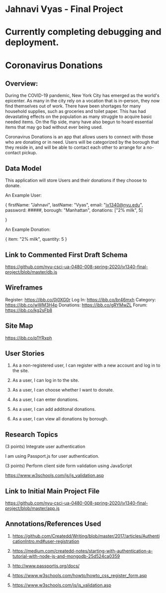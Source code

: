 
# Jahnavi Vyas - Final Project

# Currently completing debugging and deployment.

# Coronavirus Donations

## Overview:

During the COVID-19 pandemic, New York City has emerged as the world's epicenter. As many in the city rely on a vocation that is in-person, they now find themselves out of work. There have been shortages for many household supplies, such as groceries and toilet paper. This has had devastating effects on the population as many struggle to acquire basic needed items. On the flip side, many have also begun to hoard essential items that may go bad without ever being used. 

Coronavirus Donations is an app that allows users to connect with those who are donating or in need. Users will be categorized by the borough that they reside in, and will be able to contact each other to arrange for a no-contact pickup. 

## Data Model

This application will store Users and their donations if they choose to donate.

An Example User: 

{
	firstName: "Jahnavi",
	lastName: "Vyas",
	email: "jv1340@nyu.edu",
	password: #####,
	borough: "Manhattan",
	donations: ["2% milk", 5]

}

An Example Donation:

{
	item: "2% milk",
	quantity: 5
}

## Link to Commented First Draft Schema


https://github.com/nyu-csci-ua-0480-008-spring-2020/jv1340-final-project/blob/master/db.js

## Wireframes

Register: https://ibb.co/0j0XG0r
Log In: https://ibb.co/br46mxh
Category: https://ibb.co/wWM3H4p
Donations: https://ibb.co/gRYMwZL
Forum: https://ibb.co/kg2sFb8

## Site Map

https://ibb.co/p1YRxph

## User Stories

1. As a non-registered user, I can register with a new account and log in to the site.

2. As a user, I can log in to the site.

3. As a user, I can choose whether I want to donate.

4. As a user, I can enter donations.

5. As a user, I can add additonal donations.

6. As a user, I can view all donations by borough.

## Research Topics

(3 points) Integrate user authentication

I am using Passport.js for user authentication.

(3 points) Perform client side form validation using JavaScript

https://www.w3schools.com/js/js_validation.asp

## Link to Initial Main Project File

https://github.com/nyu-csci-ua-0480-008-spring-2020/jv1340-final-project/blob/master/app.js

## Annotations/References Used

1. https://github.com/Createdd/Writing/blob/master/2017/articles/AuthenticationIntro.md#user-registration

2. https://medium.com/createdd-notes/starting-with-authentication-a-tutorial-with-node-js-and-mongodb-25d524ca0359

3. http://www.passportjs.org/docs/

4. https://www.w3schools.com/howto/howto_css_register_form.asp

5. https://www.w3schools.com/js/js_validation.asp